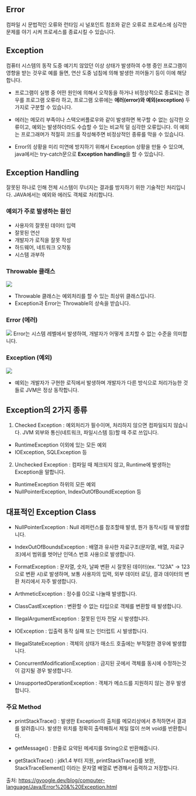## Error
컴파일 시 문법적인 오류와 런타임 시 널포인트 참조와 같은 오류로 프로세스에 심각한 문제를 야기 시켜 프로세스를 종료시킬 수 있습니다.

## Exception
컴퓨터 시스템의 동작 도중 예기치 않았던 이상 상태가 발생하여 수행 중인 프로그램이 영향을 받는 것우로 예를 들면, 연산 도중 넘침에 의해 발생한 끼어들기 등이 이에 해당합니다.

- 프로그램이 실행 중 어떤 원인에 의해서 오작동을 하거나 비정상적으로 종료되는 경우를 프로그램 오류라 하고, 프로그램 오류에는 **에러(error)와 예외(exception)** 두 가지로 구분할 수 있습니다. 
- 에러는 메모리 부족이나 스택오버플로우와 같이 발생하면 복구할 수 없는 심각한 오류이고, 예외는 발생하더라도 수습할 수 있는 비교적 덜 심각한 오류입니다. 이 예외는 프로그래머가 적절히 코드를 작성해주면 비정상적인 종류를 막을 수 있습니다.

- Error의 상황을 미리 미연에 방지하기 위해서 Exception 상황을 만들 수 있으며, java에서는 try-catch문으로 **Exception handling**을 할 수 있습니다.

## Exception Handling
잘못된 하나로 인해 전체 시스템이 무너지는 결과를 방지하기 위한 기술적인 처리입니다. JAVA에서는 예외와 에러도 객체로 처리합니다.

### 예외가 주로 발생하는 원인
- 사용자의 잘못된 데이터 입력
- 잘못된 연산
- 개발자가 로직을 잘못 작성
- 하드웨어, 네트워크 오작동
- 시스템 과부하

### Throwable 클래스
![](https://velog.velcdn.com/images/kkimdy_12/post/644b4d1b-d69e-4f1d-94e7-abaca200048a/image.png)
- Throwable 클래스는 예외처리를 할 수 있는 최상위 클래스입니다. 
- Exception과 Error는 Throwable의 상속을 받습니다.


### Error (에러)
![](https://velog.velcdn.com/images/kkimdy_12/post/8fe25761-919b-417c-b5bc-9dd0c8ca4ca5/image.png)
Error는 시스템 레벨에서 발생하여, 개발자가 어떻게 조치할 수 없는 수준을 의미합니다.

### Exception (예외)
![](https://velog.velcdn.com/images/kkimdy_12/post/00315824-6d0c-42cf-8391-3a99bd867abe/image.png)
- 예외는 개발자가 구현한 로직에서 발생하며 개발자가 다른 방식으로 처리가능한 것들로 JVM은 정상 동작합니다.

## Exception의 2가지 종류
1) Checked Exception : 예외처리가 필수이며, 처리하지 않으면 컴파일되지 않습니다. JVM 외부와 통신(네트워크, 파일시스템 등)할 때 주로 쓰입니다.
- RuntimeException 이외에 있는 모든 예외
- IOException, SQLException 등

2) Unchecked Exception : 컴파일 때 체크되지 않고, Runtime에 발생하는 Exception을 말합니다.
- RuntimeException 하위의 모든 예외
- NullPointerException, IndexOutOfBoundException 등


## 대표적인 Exception Class
- NullPointerException : Null 레퍼런스를 참조할때 발생, 뭔가 동작시킬 때 발생합니다.

- IndexOutOfBoundsException : 배열과 유사한 자료구조(문자열, 배열, 자료구조)에서 범위를 벗어난 인덱스 번호 사용으로 발생합니다.

- FormatException : 문자열, 숫자, 날짜 변환 시 잘못된 데이터(ex. "123A" -> 123 으로 변환 시)로 발생하며, 보통 사용자의 입력, 외부 데이터 로딩, 결과 데이터의 변환 처리에서 자주 발생합니다.

- ArthmeticException : 정수를 0으로 나눌때 발생합니다.

- ClassCastException : 변환할 수 없는 타입으로 객체를 변환할 때 발생합니다.

- IllegalArgumentException : 잘못된 인자 전달 시 발생합니다.

- IOException : 입출력 동작 실패 또는 인터럽트 시 발생합니다.

- IllegalStateException : 객체의 상태가 매소드 호출에는 부적절한 경우에 발생합니다.

- ConcurrentModificationException : 금지된 곳에서 객체를 동시에 수정하는것이 감지될 경우 발생합니다.

- UnsupportedOperationException : 객체가 메소드를 지원하지 않는 경우 발생합니다.


### 주요 Method
- printStackTrace() : 발생한 Exception의 출처를 메모리상에서 추적하면서 결과를 알려줍니다. 발생한 위치를 정확히 출력해줘서 제일 많이 쓰며 void를 반환합니다.

- getMessage() : 한줄로 요약된 메세지를 String으로 반환해줍니다.

- getStackTrace() : jdk1.4 부터 지원, printStackTrace()를 보완, StackTraceElement[] 이라는 문자열 배열로 변경해서 출력하고 저장합니다.


출처: 
https://gyoogle.dev/blog/computer-language/Java/Error%20&%20Exception.html

